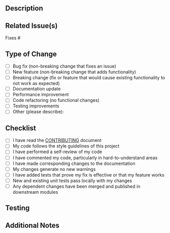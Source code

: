 ## Description

<!-- Provide a brief summary of your changes -->

## Related Issue(s)

<!-- Please link to the issue(s) this PR addresses -->

Fixes #

## Type of Change

<!-- Please check the relevant options -->

- [ ] Bug fix (non-breaking change that fixes an issue)
- [ ] New feature (non-breaking change that adds functionality)
- [ ] Breaking change (fix or feature that would cause existing functionality to
      not work as expected)
- [ ] Documentation update
- [ ] Performance improvement
- [ ] Code refactoring (no functional changes)
- [ ] Testing improvements
- [ ] Other (please describe):

## Checklist

<!-- Please check the relevant options -->

- [ ] I have read the [CONTRIBUTING](CONTRIBUTING.md) document
- [ ] My code follows the style guidelines of this project
- [ ] I have performed a self-review of my code
- [ ] I have commented my code, particularly in hard-to-understand areas
- [ ] I have made corresponding changes to the documentation
- [ ] My changes generate no new warnings
- [ ] I have added tests that prove my fix is effective or that my feature works
- [ ] New and existing unit tests pass locally with my changes
- [ ] Any dependent changes have been merged and published in downstream modules

## Testing

<!-- Describe the tests you ran to verify your changes -->

## Additional Notes

<!-- Add any other context about the PR here -->
